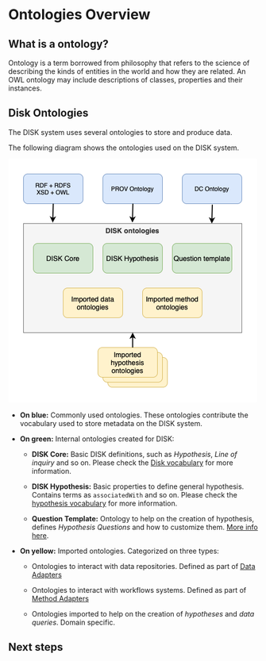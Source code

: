 # Ontologies Overview

## What is a ontology?

Ontology is a term borrowed from philosophy that refers to the science of describing 
the kinds of entities in the world and how they are related. 
An OWL ontology may include descriptions of classes, properties and their instances.


## Disk Ontologies

The DISK system uses several ontologies to store and produce data.

The following diagram shows the ontologies used on the DISK system.

![Disk Ontologies](../figures/DISK-ontologies.png "DISK Ontologies")

 - **On blue:** Commonly used ontologies. These ontologies contribute the vocabulary used to store metadata on the DISK system.

 - **On green:** Internal ontologies created for DISK:

    - **DISK Core:** Basic DISK definitions, such as *Hypothesis*, *Line of inquiry* and so on.
    Please check the [Disk vocabulary](http://disk-project.org/ontology/disk#) for more information.

    - **DISK Hypothesis:** Basic properties to define general hypothesis. Contains terms as `associatedWith` and so on.
    Please check the [hypothesis vocabulary](http://disk-project.org/ontology/hypothesis#) for more information.
 
    - **Question Template:** Ontology to help on the creation of hypothesis, defines *Hypothesis Questions* and how to customize them. [More info here](./question-ontology.md).

 - **On yellow:** Imported ontologies. Categorized on three types:

    - Ontologies to interact with data repositories. Defined as part of [Data Adapters](/data-adapter)

    - Ontologies to interact with workflows systems. Defined as part of [Method Adapters](/method-adapter)

    - Ontologies imported to help on the creation of *hypotheses* and *data queries*. Domain specific.

## Next steps